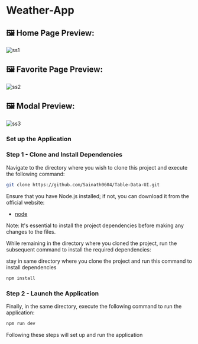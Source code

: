 # Weather-App

## 🖼️ Home Page Preview:

![ss1](https://github.com/Sainath0604/Weather-App/assets/108300703/3f7b94e3-f741-47f4-9c1e-82163b776c76)
## 🖼️ Favorite Page Preview:

![ss2](https://github.com/Sainath0604/Weather-App/assets/108300703/baba5080-d1f4-4cc6-a056-1dfd0b77b1d2)
## 🖼️ Modal Preview:

![ss3](https://github.com/Sainath0604/Weather-App/assets/108300703/101f04bd-5cc3-4c75-bb90-4741a74aeb9e)


### Set up the Application
### Step 1 - Clone and Install Dependencies

Navigate to the directory where you wish to clone this project and execute the following command:

```bash
git clone https://github.com/Sainath0604/Table-Data-UI.git
```
Ensure that you have Node.js installed; if not, you can download it from the official website:

- [node](https://nodejs.org/)


Note: It's essential to install the project dependencies before making any changes to the files.

While remaining in the directory where you cloned the project, run the subsequent command to install the required dependencies:

stay in same directory where you clone the project and run this command to install dependencies

```bash
npm install
```

### Step 2 - Launch the Application

Finally, in the same directory, execute the following command to run the application:

```bash
npm run dev
```
Following these steps will set up and run the application


